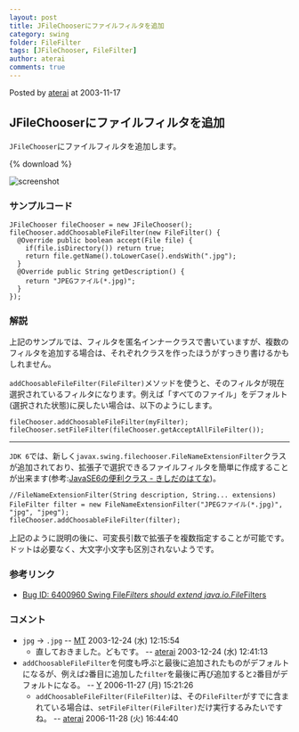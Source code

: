 ```yaml
---
layout: post
title: JFileChooserにファイルフィルタを追加
category: swing
folder: FileFilter
tags: [JFileChooser, FileFilter]
author: aterai
comments: true
---
```


Posted by [aterai](http://terai.xrea.jp/aterai.html) at 2003-11-17

## JFileChooserにファイルフィルタを追加
`JFileChooser`にファイルフィルタを追加します。

{% download %}

![screenshot](https://lh5.googleusercontent.com/_9Z4BYR88imo/TQTMc7NJ5UI/AAAAAAAAAZM/p-hliI-ZnLs/s800/FileFilter.png)

### サンプルコード
<pre class="prettyprint"><code>JFileChooser fileChooser = new JFileChooser();
fileChooser.addChoosableFileFilter(new FileFilter() {
  @Override public boolean accept(File file) {
    if(file.isDirectory()) return true;
    return file.getName().toLowerCase().endsWith(".jpg");
  }
  @Override public String getDescription() {
    return "JPEGファイル(*.jpg)";
  }
});
</code></pre>

### 解説
上記のサンプルでは、フィルタを匿名インナークラスで書いていますが、複数のフィルタを追加する場合は、それぞれクラスを作ったほうがすっきり書けるかもしれません。

`addChoosableFileFilter(FileFilter)`メソッドを使うと、そのフィルタが現在選択されているフィルタになります。例えば「すべてのファイル」をデフォルト(選択された状態)に戻したい場合は、以下のようにします。

<pre class="prettyprint"><code>fileChooser.addChoosableFileFilter(myFilter);
fileChooser.setFileFilter(fileChooser.getAcceptAllFileFilter());
</code></pre>

- - - -
`JDK 6`では、新しく`javax.swing.filechooser.FileNameExtensionFilter`クラスが追加されており、拡張子で選択できるファイルフィルタを簡単に作成することが出来ます(参考:[JavaSE6の便利クラス - きしだのはてな](http://d.hatena.ne.jp/nowokay/20070228#1172660818))。

<pre class="prettyprint"><code>//FileNameExtensionFilter(String description, String... extensions)
FileFilter filter = new FileNameExtensionFilter("JPEGファイル(*.jpg)", "jpg", "jpeg");
fileChooser.addChoosableFileFilter(filter);
</code></pre>

上記のように説明の後に、可変長引数で拡張子を複数指定することが可能です。ドットは必要なく、大文字小文字も区別されないようです。

### 参考リンク
- [Bug ID: 6400960 Swing File*Filters should extend java.io.File*Filters](http://bugs.sun.com/bugdatabase/view_bug.do?bug_id=6400960)

<!-- dummy comment line for breaking list -->

### コメント
- `jpg` → `.jpg` -- [MT](http://terai.xrea.jp/MT.html) 2003-12-24 (水) 12:15:54
    - 直しておきました。どもです。 -- [aterai](http://terai.xrea.jp/aterai.html) 2003-12-24 (水) 12:41:13
- `addChoosableFileFilter`を何度も呼ぶと最後に追加されたものがデフォルトになるが、例えば`2`番目に追加した`filter`を最後に再び追加すると`2`番目がデフォルトになる。 -- [Y](http://terai.xrea.jp/Y.html) 2006-11-27 (月) 15:21:26
    - `addChoosableFileFilter(FileFilter)`は、その`FileFilter`がすでに含まれている場合は、`setFileFilter(FileFilter)`だけ実行するみたいですね。 -- [aterai](http://terai.xrea.jp/aterai.html) 2006-11-28 (火) 16:44:40

<!-- dummy comment line for breaking list -->
